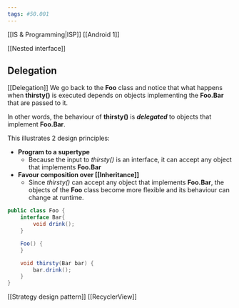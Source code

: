```yaml
---
tags: #50.001
---
```

[[IS & Programming|ISP]]
[[Android 1]]

[[Nested interface]]
## Delegation
[[Delegation]]
We go back to the **Foo** class and notice that what happens when **thirsty()** is executed depends on objects implementing the **Foo.Bar** that are passed to it.

In other words, the behaviour of **thirsty()** is ***delegated*** to objects that implement **Foo.Bar**.

This illustrates 2 design principles:
- **Program to a supertype**
	- Because the input to *thirsty()* is an interface, it can accept any object that implements **Foo.Bar**
- **Favour composition over [[Inheritance]]**
	- Since *thirsty()* can accept any object that implements **Foo.Bar**, the objects of the **Foo** class become more flexible and its behaviour can change at runtime.

```java
public class Foo {
	interface Bar{
		void drink();
	}

	Foo() {
	}

	void thirsty(Bar bar) {
		bar.drink();
	}
}
```

[[Strategy design pattern]]
[[RecyclerView]]
